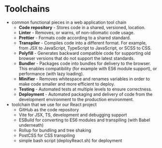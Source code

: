 # Toolchains
- common functional pieces in a web application tool chain
    - **Code repository** - Stores code in a shared, versioned, location.
    - **Linter** - Removes, or warns, of non-idiomatic code usage.
    - **Prettier** - Formats code according to a shared standard.
    - **Transpiler** - Compiles code into a different format. For example, from JSX to JavaScript, TypeScript to JavaScript, or SCSS to CSS.
    - **Polyfill** - Generates backward compatible code for supporting old browser versions that do not support the latest standards.
    - **Bundler** - Packages code into bundles for delivery to the browser. This enables compatibility (for example with ES6 module support), or performance (with lazy loading).
    - **Minifier** - Removes whitespace and renames variables in order to make code smaller and more efficient to deploy.
    - **Testing** - Automated tests at multiple levels to ensure correctness.
    - **Deployment** - Automated packaging and delivery of code from the development environment to the production environment.
- toolchain that we use for our React project
    - GitHub as the code repository
    - Vite for JSX, TS, development and debugging support
    - ESBuild for converting to ES6 modules and transpiling (with Babel underneath)
    - Rollup for bundling and tree shaking
    - PostCSS for CSS transpiling
    - simple bash script (deployReact.sh) for deployment